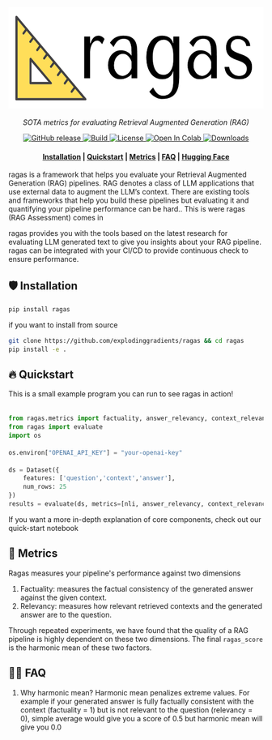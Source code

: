 <h1 align="center">
  <img style="vertical-align:middle" height="200"
  src="./docs/assets/logo.png">
</h1>
<p align="center">
  <i>SOTA metrics for evaluating Retrieval Augmented Generation (RAG)</i>
</p>

<p align="center">
    <a href="https://github.com/explodinggradients/ragas/releases">
        <img alt="GitHub release" src="https://img.shields.io/github/release/explodinggradients/ragas.svg">
    </a>
    <a href="https://www.python.org/">
            <img alt="Build" src="https://img.shields.io/badge/Made%20with-Python-1f425f.svg?color=purple">
    </a>
    <a href="https://github.com/explodinggradients/ragas/blob/master/LICENSE">
        <img alt="License" src="https://img.shields.io/github/license/explodinggradients/ragas.svg?color=green">
    </a>
    <a href="https://colab.research.google.com/drive/1HfutiEhHMJLXiWGT8pcipxT5L2TpYEdt?usp=sharing">
        <img alt="Open In Colab" src="https://colab.research.google.com/assets/colab-badge.svg">
    </a>
    <a href="https://github.com/explodinggradients/ragas/">
        <img alt="Downloads" src="https://badges.frapsoft.com/os/v1/open-source.svg?v=103">
    </a>
</p>

<h4 align="center">
    <p>
        <a href="#shield-installation">Installation</a> |
        <a href="#fire-quickstart">Quickstart</a> |
        <a href="#luggage-metrics">Metrics</a> |
        <a href="#raising_hand_man-faq">FAQ</a> |
        <a href="https://huggingface.co/explodinggradients">Hugging Face</a>
    <p>
</h4>

ragas is a framework that helps you evaluate your Retrieval Augmented Generation (RAG) pipelines. RAG denotes a class of LLM applications that use external data to augment the LLM’s context. There are existing tools and frameworks that help you build these pipelines but evaluating it and quantifying your pipeline performance can be hard.. This is were ragas (RAG Assessment) comes in

ragas provides you with the tools based on the latest research for evaluating LLM generated text  to give you insights about your RAG pipeline. ragas can be integrated with your CI/CD to provide continuous check to ensure performance.

## :shield: Installation

```bash
pip install ragas
```
if you want to install from source 
```bash
git clone https://github.com/explodinggradients/ragas && cd ragas
pip install -e .
```

## :fire: Quickstart 

This is a small example program you can run to see ragas in action!
```python

from ragas.metrics import factuality, answer_relevancy, context_relevancy
from ragas import evaluate
import os

os.environ["OPENAI_API_KEY"] = "your-openai-key"

ds = Dataset({
    features: ['question','context','answer'],
    num_rows: 25
})
results = evaluate(ds, metrics=[nli, answer_relevancy, context_relevancy])

```
If you want a more in-depth explanation of core components, check out our quick-start notebook
## :luggage: Metrics

Ragas measures your pipeline's performance against two dimensions
1. Factuality: measures the factual consistency of the generated answer against the given context.
2. Relevancy:  measures how relevant retrieved contexts and the generated answer are to the question. 

Through repeated experiments, we have found that the quality of a RAG pipeline is highly dependent on these two dimensions. The final `ragas_score` is the harmonic mean of these two factors. 


## :raising_hand_man: FAQ
1. Why harmonic mean?
Harmonic mean penalizes extreme values. For example if your generated answer is fully factually consistent with the context (factuality = 1) but is not relevant to the question (relevancy = 0), simple average would give you a score of 0.5 but harmonic mean will give you 0.0




 


